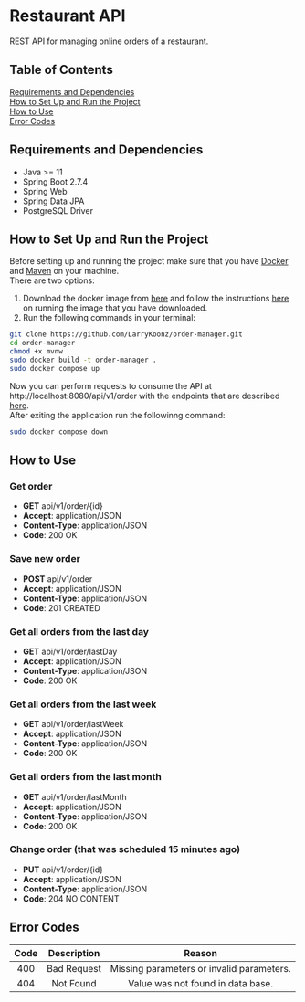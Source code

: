# Restaurant API
REST API for managing online orders of a restaurant.

## Table of Contents
[Requirements and Dependencies](#requirements_and_dependencies)<br />
[How to Set Up and Run the Project](#how_to_set_up_and_run_the_project)<br />
[How to Use](#how_to_use)<br />
[Error Codes](#error_codes)

## Requirements and Dependencies<a name="requirements_and_dependencies"/>
- Java >= 11
- Spring Boot 2.7.4
- Spring Web
- Spring Data JPA
- PostgreSQL Driver

## How to Set Up and Run the Project<a name="how_to_set_up_and_run_the_project"/>
Before setting up and running the project make sure that you have [Docker](https://docs.docker.com/engine/install/) and [Maven](https://maven.apache.org/) on your machine.<br />
There are two options:
1. Download the docker image from [here](https://hub.docker.com/) and follow the instructions [here](https://docs.docker.com/engine/reference/commandline/run/) on running the image that you have downloaded.
2. Run the following commands in your terminal:
```bash
git clone https://github.com/LarryKoonz/order-manager.git
cd order-manager
chmod +x mvnw
sudo docker build -t order-manager .
sudo docker compose up
```
Now you can perform requests to consume the API at http://localhost:8080/api/v1/order with the endpoints that are described [here](#how_to_use).<br />
After exiting the application run the followinng command:
```bash
sudo docker compose down
```

## How to Use<a name="how_to_use"/>
### Get order
- **GET** api/v1/order/{id}
- **Accept**: application/JSON
- **Content-Type**: application/JSON
- **Code**: 200 OK

### Save new order
- **POST** api/v1/order
- **Accept**: application/JSON
- **Content-Type**: application/JSON
- **Code**: 201 CREATED

### Get all orders from the last day
- **GET** api/v1/order/lastDay
- **Accept**: application/JSON
- **Content-Type**: application/JSON
- **Code**: 200 OK

### Get all orders from the last week
- **GET** api/v1/order/lastWeek
- **Accept**: application/JSON
- **Content-Type**: application/JSON
- **Code**: 200 OK

### Get all orders from the last month
- **GET** api/v1/order/lastMonth
- **Accept**: application/JSON
- **Content-Type**: application/JSON
- **Code**: 200 OK

### Change order (that was scheduled 15 minutes ago)
- **PUT** api/v1/order/{id}
- **Accept**: application/JSON
- **Content-Type**: application/JSON
- **Code**: 204 NO CONTENT


## Error Codes<a name="error_codes"/>
| Code | Description    | Reason    |
| :---:   | :---: | :---: |
| 400 | Bad Request   | Missing parameters or invalid parameters.   |
| 404 | Not Found   | Value was not found in data base.   |
